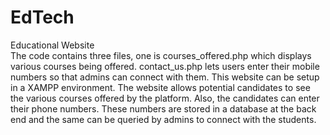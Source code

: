 # EdTech
Educational Website
<br>
The code contains three files, one is courses_offered.php which displays various courses being offered. contact_us.php lets users enter their mobile numbers so that admins can connect with them. This website can be setup in a XAMPP environment.
The website allows potential candidates to see the various courses offered by the platform. Also, the candidates can enter their phone numbers. These numbers are stored in a database at the back end and the same can be queried by admins to connect with the students.
